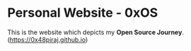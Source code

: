 # Personal Website - 0xOS

This is the website which depicts my **Open Source Journey**. (https://0x48piraj.github.io)
